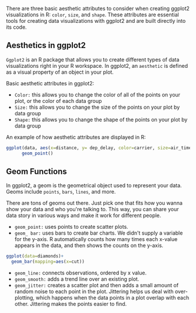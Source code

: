 There are three basic aesthetic attributes to consider when creating ggplot2 visualizations in R: `color`, `size`, and `shape`. These attributes are essential tools for creating data visualizations with ggplot2 and are built directly into its code.

## Aesthetics in ggplot2

`Ggplot2` is an R package that allows you to create different types of data visualizations right in your R workspace. In ggplot2, an `aesthetic` is defined as a visual property of an object in your plot. 

Basic aesthetic attributes in ggplot2:

- `Color:` this allows you to change the color of all of the points on your plot, or the color of each data group
- `Size:` this allows you to change the size of the points on your plot by data group
- `Shape:` this allows you to change the shape of the points on your plot by data group

An example of how aesthetic attributes are displayed in R:

```r
ggplot(data, aes(x=distance, y= dep_delay, color=carrier, size=air_time, shape = carrier)) +
      geom_point()
```

## Geom Functions
In ggplot2, a geom is the geometrical object used to represent your data. Geoms include `points`, `bars`, `lines`, and more.

There are tons of geoms out there. Just pick one that fits how you wanna show your data and who you're talking to. This way, you can share your data story in various ways and make it work for different people.

- `geom_point:` uses points to create scatter plots.  
- `geom_ bar:` uses bars to create bar charts. We didn't supply a variable for the y-axis. R automatically counts how many times each x-value appears in the data, and then shows the counts on the y-axis.
```r
ggplot(data=diamonds)+
  geom_bar(mapping=aes(x=cut))
```
- `geom_line:` connects observations, ordered by x value. 
- `geom_smooth:` adds a trend line over an existing plot.
- `geom_jitter:` creates a scatter plot and then adds a small amount of random noise to each point in the plot. Jittering helps us deal with over-plotting, which happens when the data points in a plot overlap with each other. Jittering makes the points easier to find.

